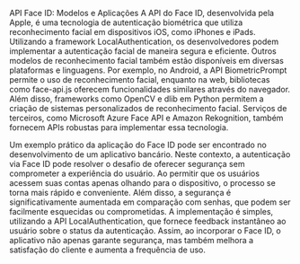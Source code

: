 API Face ID: Modelos e Aplicações
A API do Face ID, desenvolvida pela Apple, é uma tecnologia de autenticação biométrica que utiliza reconhecimento facial em dispositivos iOS, como iPhones e iPads. Utilizando a framework LocalAuthentication, os desenvolvedores podem implementar a autenticação facial de maneira segura e eficiente. Outros modelos de reconhecimento facial também estão disponíveis em diversas plataformas e linguagens. Por exemplo, no Android, a API BiometricPrompt permite o uso de reconhecimento facial, enquanto na web, bibliotecas como face-api.js oferecem funcionalidades similares através do navegador. Além disso, frameworks como OpenCV e dlib em Python permitem a criação de sistemas personalizados de reconhecimento facial. Serviços de terceiros, como Microsoft Azure Face API e Amazon Rekognition, também fornecem APIs robustas para implementar essa tecnologia.

Um exemplo prático da aplicação do Face ID pode ser encontrado no desenvolvimento de um aplicativo bancário. Neste contexto, a autenticação via Face ID pode resolver o desafio de oferecer segurança sem comprometer a experiência do usuário. Ao permitir que os usuários acessem suas contas apenas olhando para o dispositivo, o processo se torna mais rápido e conveniente. Além disso, a segurança é significativamente aumentada em comparação com senhas, que podem ser facilmente esquecidas ou comprometidas. A implementação é simples, utilizando a API LocalAuthentication, que fornece feedback instantâneo ao usuário sobre o status da autenticação. Assim, ao incorporar o Face ID, o aplicativo não apenas garante segurança, mas também melhora a satisfação do cliente e aumenta a frequência de uso.